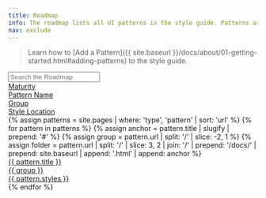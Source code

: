 ```yaml
---
title: Roadmap
info: The roadmap lists all UI patterns in the style guide. Patterns are automatically listed in the Roadmap when they are added to the style guide. 
nav: exclude
---
```

><i class="icon red" data-icon="info"></i>Learn how to [Add a Pattern]({{ site.baseurl }}/docs/about/01-getting-started.html#adding-patterns) to the style guide. 

<div id="sg_roadmap">
  <input type="text" class="fluid roadmap_search fuzzy-search" placeholder="Search the Roadmap"/>
  <div class="table">
    <div class="sg_roadmap_header"> 
      <div class="tableRow">
        <div class="tableCell"><a href="javascript:void(0)" class="sort" data-sort="maturity">Maturity</a></div>
        <div class="tableCell"><a href="javascript:void(0)" class="sort" data-sort="header">Pattern Name</a></div>
        <div class="tableCell"><a href="javascript:void(0)" class="sort" data-sort="group">Group</a></div>
        <div class="tableCell"><a href="javascript:void(0)" class="sort" data-sort="styles">Style Location</a></div>
        <div class="tableCell"></div>
      </div>
    </div>
    <div class="list">
    {% assign patterns = site.pages | where: 'type', 'pattern' | sort: 'url' %}
    {% for pattern in patterns %}
    {% assign anchor = pattern.title | slugify | prepend: '#' %}
    {% assign group = pattern.url  | split: '/'  | slice: -2, 1 %}
    {% assign folder = pattern.url | split: '/' | slice: 3, 2 | join: '/' | prepend: '/docs/' | prepend: site.baseurl | append: '.html' | append: anchor %}
      <a href="{{ site.baseurl }}{{ folder }}" class="sg_roadmap_pattern tableRow">
        <div class="tableCell">
          <div class="sg_label maturity {{ pattern.maturity }}" data-maturity="{{ pattern.maturity }}"></div>
        </div>
        <div class="tableCell">
          <div class="header">{{ pattern.title }}</div>
        </div>
        <div class="tableCell">
          <div class="group typo_hummingbird">{{ group }}</div>
        </div>
        <div class="tableCell">
          <div class="typo_hummingbird styles">{{ pattern.styles }}</div>
        </div>
        <div class="tableCell">
          <div class="arrow"><i class="icon" data-icon="chevron_right"></i></div>
        </div>
      </a>
    {% endfor %}
    </div>
  </div>
</div>

<script src="//cdnjs.cloudflare.com/ajax/libs/list.js/1.5.0/list.min.js"></script>
<script>
  // Create the List
  var options = {
    valueNames: [ 'header', 'group', 'styles', { name: 'maturity', attr: 'data-maturity' } ]
  };
  var roadmap = new List('sg_roadmap', options);
  roadmap.sort("header", {
    order: "asc"
  })
</script>